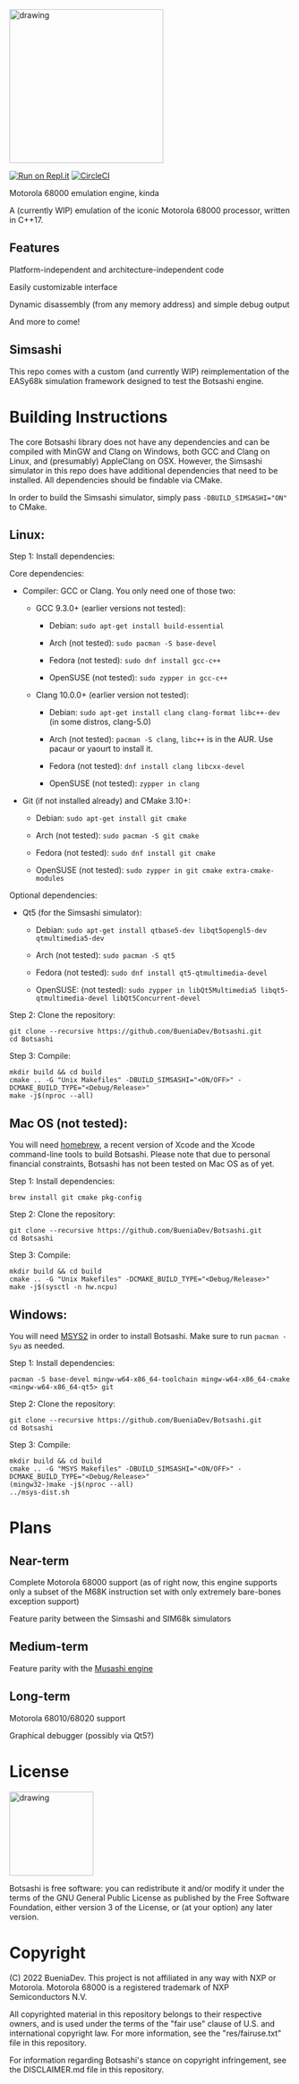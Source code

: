 <img src="https://github.com/BueniaDev/Botsashi/blob/main/res/logo.png" alt="drawing" width="275"/>

[![Run on Repl.it](https://repl.it/badge/github/BueniaDev/Botsashi)](https://repl.it/github/BueniaDev/Botsashi)
[![CircleCI](https://circleci.com/gh/BueniaDev/Botsashi.svg?style=svg)](https://circleci.com/gh/BueniaDev/Botsashi)

Motorola 68000 emulation engine, kinda

A (currently WIP) emulation of the iconic Motorola 68000 processor, written in C++17.

## Features

Platform-independent and architecture-independent code

Easily customizable interface

Dynamic disassembly (from any memory address) and simple debug output

And more to come!

## Simsashi

This repo comes with a custom (and currently WIP) reimplementation of the EASy68k simulation framework designed to test the Botsashi engine.

# Building Instructions

The core Botsashi library does not have any dependencies and can be compiled with MinGW and Clang on Windows, both GCC and Clang on Linux, and (presumably) AppleClang on OSX. However, the Simsashi simulator in this repo does have additional dependencies that need to be installed. All dependencies should be findable via CMake.

In order to build the Simsashi simulator, simply pass `-DBUILD_SIMSASHI="ON"` to CMake.

## Linux:

Step 1: Install dependencies:

Core dependencies:

* Compiler: GCC or Clang. You only need one of those two:

    * GCC 9.3.0+ (earlier versions not tested):

        * Debian: `sudo apt-get install build-essential`

        * Arch (not tested): `sudo pacman -S base-devel`

        * Fedora (not tested): `sudo dnf install gcc-c++`

        * OpenSUSE (not tested): `sudo zypper in gcc-c++`

    * Clang 10.0.0+ (earlier version not tested):

        * Debian: `sudo apt-get install clang clang-format libc++-dev` (in some distros, clang-5.0)

        * Arch (not tested): `pacman -S clang`, `libc++` is in the AUR. Use pacaur or yaourt to install it.

        * Fedora (not tested): `dnf install clang libcxx-devel`

        * OpenSUSE (not tested): `zypper in clang`

* Git (if not installed already) and CMake 3.10+:

    * Debian: `sudo apt-get install git cmake`

    * Arch (not tested): `sudo pacman -S git cmake`

    * Fedora (not tested): `sudo dnf install git cmake`

    * OpenSUSE (not tested): `sudo zypper in git cmake extra-cmake-modules`

Optional dependencies:

* Qt5 (for the Simsashi simulator):

    * Debian: `sudo apt-get install qtbase5-dev libqt5opengl5-dev qtmultimedia5-dev`

    * Arch (not tested): `sudo pacman -S qt5`

    * Fedora (not tested): `sudo dnf install qt5-qtmultimedia-devel`

    * OpenSUSE: (not tested): `sudo zypper in libQt5Multimedia5 libqt5-qtmultimedia-devel libQt5Concurrent-devel`

Step 2: Clone the repository:

```
git clone --recursive https://github.com/BueniaDev/Botsashi.git
cd Botsashi
```

Step 3: Compile:

```
mkdir build && cd build
cmake .. -G "Unix Makefiles" -DBUILD_SIMSASHI="<ON/OFF>" -DCMAKE_BUILD_TYPE="<Debug/Release>"
make -j$(nproc --all)
```


## Mac OS (not tested):

You will need [homebrew](https://brew.sh), a recent version of Xcode and the Xcode command-line tools to build Botsashi.
Please note that due to personal financial constraints, Botsashi has not been tested on Mac OS as of yet.

Step 1: Install dependencies:

`brew install git cmake pkg-config`

Step 2: Clone the repository:

```
git clone --recursive https://github.com/BueniaDev/Botsashi.git
cd Botsashi
```

Step 3: Compile:

```
mkdir build && cd build
cmake .. -G "Unix Makefiles" -DCMAKE_BUILD_TYPE="<Debug/Release>"
make -j$(sysctl -n hw.ncpu)
```

## Windows:

You will need [MSYS2](https://msys2.github.io) in order to install Botsashi.
Make sure to run `pacman -Syu` as needed.

Step 1: Install dependencies:

`pacman -S base-devel mingw-w64-x86_64-toolchain mingw-w64-x86_64-cmake <mingw-w64-x86_64-qt5> git`

Step 2: Clone the repository:

```
git clone --recursive https://github.com/BueniaDev/Botsashi.git
cd Botsashi
```

Step 3: Compile:

```
mkdir build && cd build
cmake .. -G "MSYS Makefiles" -DBUILD_SIMSASHI="<ON/OFF>" -DCMAKE_BUILD_TYPE="<Debug/Release>"
(mingw32-)make -j$(nproc --all)
../msys-dist.sh
```

# Plans

## Near-term

Complete Motorola 68000 support (as of right now, this engine supports only a subset of the M68K instruction set with only extremely bare-bones exception support)

Feature parity between the Simsashi and SIM68k simulators

## Medium-term

Feature parity with the [Musashi engine](https://github.com/kstenerud/Musashi)

## Long-term

Motorola 68010/68020 support

Graphical debugger (possibly via Qt5?)

# License

<img src="https://www.gnu.org/graphics/gplv3-127x51.png" alt="drawing" width="150"/>

Botsashi is free software: you can redistribute it and/or modify it under the terms of the GNU General Public License as published by the Free Software Foundation, either version 3 of the License, or (at your option) any later version.

# Copyright

(C) 2022 BueniaDev. This project is not affiliated in any way with NXP or Motorola. Motorola 68000 is a registered trademark of NXP Semiconductors N.V.

All copyrighted material in this repository belongs to their respective owners, and is used under the terms of the "fair use" clause of U.S. and international copyright law. For more information, see the "res/fairuse.txt" file in this repository.

For information regarding Botsashi's stance on copyright infringement, see the DISCLAIMER.md file in this repository.

